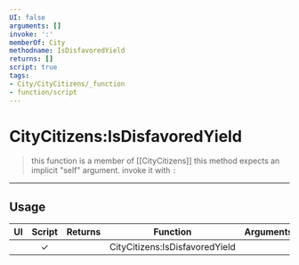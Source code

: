 ```yaml
---
UI: false
arguments: []
invoke: ':'
memberOf: City
methodname: IsDisfavoredYield
returns: []
script: true
tags:
- City/CityCitizens/_function
- function/script
---
```

# CityCitizens:IsDisfavoredYield
> this function is a member of [[CityCitizens]]
> this method expects an implicit "self" argument. invoke it with `:`
-----
## Usage
|  UI | Script | Returns | Function | Arguments |
|:---:|:------:|-------:|:--------:|:---------|
| |✓||CityCitizens:IsDisfavoredYield||
